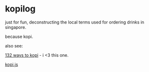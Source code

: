 # kopilog

just for fun, deconstructing the local terms used for ordering drinks in singapore.

because kopi.

also see:

[132 ways to kopi][2] - i <3 this one.

[kopi.js][1]

[1]:https://github.com/KopiJS/kopi.js
[2]:http://static.swarm.is/kopi/
